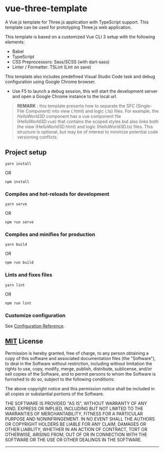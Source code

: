 # vue-three-template
A Vue.js template for Three.js application with TypeScript support. This template can be used for prototyping Three.js web application. 

This template is based on a customized Vue CLI 3 setup with the following elements:

- Babel
- TypeScript
- CSS Preprocessors: Sass/SCSS (with dart-sass)
- Linter / Formatter: TSLint (Lint on save)

This template also includes predefined Visual Studio Code task and debug configuration using Google Chrome browser.

- Use F5 to launch a debug session, this will start the development server and open a Google Chrome instance to the local url.

> **REMARK** : this template presents how to separate the SFC (Single-File Component) into view (.html) and logic (.ts) files. For example, the *HelloWorld3D* component has a vue component file (HelloWorld3D.vue) that contains the scoped styles but also links both the view (HelloWorld3D.html) and logic (HelloWorld3D.ts) files. This structure is optional, but may be of interest to minimize potential code versioning conflicts.

## Project setup
```
yarn install
```
OR
```
npm install
```

### Compiles and hot-reloads for development
```
yarn serve
```
OR
```
npm run serve
```

### Compiles and minifies for production
```
yarn build
```
OR
```
npm run build
```

### Lints and fixes files
```
yarn lint
```
OR
```
npm run lint
```

### Customize configuration
See [Configuration Reference](https://cli.vuejs.org/config/).

## [MIT](http://opensource.org/licenses/MIT) License

Permission is hereby granted, free of charge, to any person obtaining a copy of this software and associated documentation files (the "Software"), to deal in the Software without restriction, including without limitation the rights to use, copy, modify, merge, publish, distribute, sublicense, and/or sell copies of the Software, and to permit persons to whom the Software is furnished to do so, subject to the following conditions:

The above copyright notice and this permission notice shall be included in all copies or substantial portions of the Software.

THE SOFTWARE IS PROVIDED "AS IS", WITHOUT WARRANTY OF ANY KIND, EXPRESS OR IMPLIED, INCLUDING BUT NOT LIMITED TO THE WARRANTIES OF MERCHANTABILITY, FITNESS FOR A PARTICULAR PURPOSE AND NONINFRINGEMENT. IN NO EVENT SHALL THE AUTHORS OR COPYRIGHT HOLDERS BE LIABLE FOR ANY CLAIM, DAMAGES OR OTHER LIABILITY, WHETHER IN AN ACTION OF CONTRACT, TORT OR OTHERWISE, ARISING FROM, OUT OF OR IN CONNECTION WITH THE SOFTWARE OR THE USE OR OTHER DEALINGS IN THE SOFTWARE.

---
